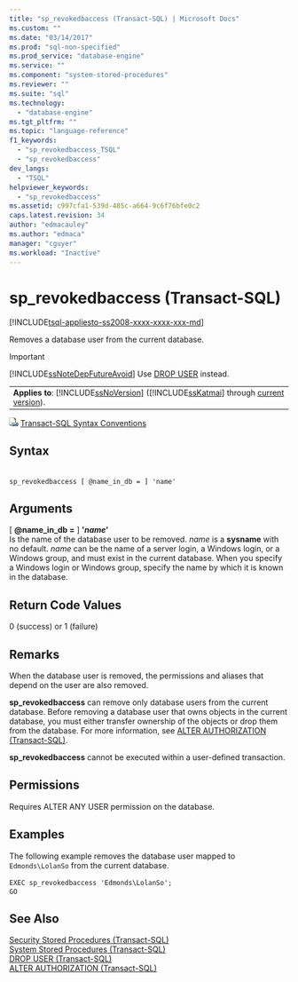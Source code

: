 ```yaml
---
title: "sp_revokedbaccess (Transact-SQL) | Microsoft Docs"
ms.custom: ""
ms.date: "03/14/2017"
ms.prod: "sql-non-specified"
ms.prod_service: "database-engine"
ms.service: ""
ms.component: "system-stored-procedures"
ms.reviewer: ""
ms.suite: "sql"
ms.technology: 
  - "database-engine"
ms.tgt_pltfrm: ""
ms.topic: "language-reference"
f1_keywords: 
  - "sp_revokedbaccess_TSQL"
  - "sp_revokedbaccess"
dev_langs: 
  - "TSQL"
helpviewer_keywords: 
  - "sp_revokedbaccess"
ms.assetid: c997cfa1-539d-485c-a664-9c6f76bfe0c2
caps.latest.revision: 34
author: "edmacauley"
ms.author: "edmaca"
manager: "cguyer"
ms.workload: "Inactive"
---
```

# sp_revokedbaccess (Transact-SQL)
[!INCLUDE[tsql-appliesto-ss2008-xxxx-xxxx-xxx-md](../../includes/tsql-appliesto-ss2008-xxxx-xxxx-xxx-md.md)]

  Removes a database user from the current database.  
  
> [!IMPORTANT]  
>  [!INCLUDE[ssNoteDepFutureAvoid](../../includes/ssnotedepfutureavoid-md.md)] Use [DROP USER](../../t-sql/statements/drop-user-transact-sql.md) instead.  
  
||  
|-|  
|**Applies to**: [!INCLUDE[ssNoVersion](../../includes/ssnoversion-md.md)] ([!INCLUDE[ssKatmai](../../includes/sskatmai-md.md)] through [current version](http://go.microsoft.com/fwlink/p/?LinkId=299658)).|  
  
 ![Topic link icon](../../database-engine/configure-windows/media/topic-link.gif "Topic link icon") [Transact-SQL Syntax Conventions](../../t-sql/language-elements/transact-sql-syntax-conventions-transact-sql.md)  
  
## Syntax  
  
```  
  
sp_revokedbaccess [ @name_in_db = ] 'name'  
```  
  
## Arguments  
 [ **@name_in_db =** ] **'***name***'**  
 Is the name of the database user to be removed. *name* is a **sysname** with no default. *name* can be the name of a server login, a Windows login, or a Windows group, and must exist in the current database. When you specify a Windows login or Windows group, specify the name by which it is known in the database.  
  
## Return Code Values  
 0 (success) or 1 (failure)  
  
## Remarks  
 When the database user is removed, the permissions and aliases that depend on the user are also removed.  
  
 **sp_revokedbaccess** can remove only database users from the current database. Before removing a database user that owns objects in the current database, you must either transfer ownership of the objects or drop them from the database. For more information, see [ALTER AUTHORIZATION &#40;Transact-SQL&#41;](../../t-sql/statements/alter-authorization-transact-sql.md).  
  
 **sp_revokedbaccess** cannot be executed within a user-defined transaction.  
  
## Permissions  
 Requires ALTER ANY USER permission on the database.  
  
## Examples  
 The following example removes the database user mapped to `Edmonds\LolanSo` from the current database.  
  
```  
EXEC sp_revokedbaccess 'Edmonds\LolanSo';  
GO  
```  
  
## See Also  
 [Security Stored Procedures &#40;Transact-SQL&#41;](../../relational-databases/system-stored-procedures/security-stored-procedures-transact-sql.md)   
 [System Stored Procedures &#40;Transact-SQL&#41;](../../relational-databases/system-stored-procedures/system-stored-procedures-transact-sql.md)   
 [DROP USER &#40;Transact-SQL&#41;](../../t-sql/statements/drop-user-transact-sql.md)   
 [ALTER AUTHORIZATION &#40;Transact-SQL&#41;](../../t-sql/statements/alter-authorization-transact-sql.md)  
  
  
